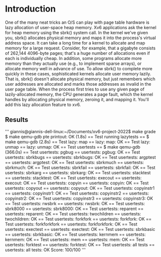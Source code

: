 # Introduction

One of the many neat tricks an O/S can play with page table hardware is lazy allocation of user-space heap memory. Xv6 applications ask the kernel for heap memory using the sbrk() system call. In the kernel we've given you, sbrk() allocates physical memory and maps it into the process's virtual address space. It can take a long time for a kernel to allocate and map memory for a large request. Consider, for example, that a gigabyte consists of 262,144 4096-byte pages; that's a huge number of allocations even if each is individually cheap. In addition, some programs allocate more memory than they actually use (e.g., to implement sparse arrays), or allocate memory well in advance of use. To allow sbrk() to complete more quickly in these cases, sophisticated kernels allocate user memory lazily. That is, sbrk() doesn't allocate physical memory, but just remembers which user addresses are allocated and marks those addresses as invalid in the user page table. When the process first tries to use any given page of lazily-allocated memory, the CPU generates a page fault, which the kernel handles by allocating physical memory, zeroing it, and mapping it. You'll add this lazy allocation feature to xv6.

## Results

'''
giannis@giannis-dell-linux:~/Documents/xv6-project-2022$ make grade
$ make qemu-gdb
pte printout: OK (1.8s) 
== Test running lazytests == 
$ make qemu-gdb
(2.8s) 
== Test   lazy: map == 
  lazy: map: OK 
== Test   lazy: unmap == 
  lazy: unmap: OK 
== Test usertests == 
$ make qemu-gdb
(366.0s) 
== Test   usertests: pgbug == 
  usertests: pgbug: OK 
== Test   usertests: sbrkbugs == 
  usertests: sbrkbugs: OK 
== Test   usertests: argptest == 
  usertests: argptest: OK 
== Test   usertests: sbrkmuch == 
  usertests: sbrkmuch: OK 
== Test   usertests: sbrkfail == 
  usertests: sbrkfail: OK 
== Test   usertests: sbrkarg == 
  usertests: sbrkarg: OK 
== Test   usertests: stacktest == 
  usertests: stacktest: OK 
== Test   usertests: execout == 
  usertests: execout: OK 
== Test   usertests: copyin == 
  usertests: copyin: OK 
== Test   usertests: copyout == 
  usertests: copyout: OK 
== Test   usertests: copyinstr1 == 
  usertests: copyinstr1: OK 
== Test   usertests: copyinstr2 == 
  usertests: copyinstr2: OK 
== Test   usertests: copyinstr3 == 
  usertests: copyinstr3: OK 
== Test   usertests: rwsbrk == 
  usertests: rwsbrk: OK 
== Test   usertests: sbrk8000 == 
  usertests: sbrk8000: OK 
== Test   usertests: reparent == 
  usertests: reparent: OK 
== Test   usertests: twochildren == 
  usertests: twochildren: OK 
== Test   usertests: forkfork == 
  usertests: forkfork: OK 
== Test   usertests: forkforkfork == 
  usertests: forkforkfork: OK 
== Test   usertests: exectest == 
  usertests: exectest: OK 
== Test   usertests: sbrkbasic == 
  usertests: sbrkbasic: OK 
== Test   usertests: kernmem == 
  usertests: kernmem: OK 
== Test   usertests: mem == 
  usertests: mem: OK 
== Test   usertests: forktest == 
  usertests: forktest: OK 
== Test   usertests: all tests == 
  usertests: all tests: OK 
Score: 100/100
'''
